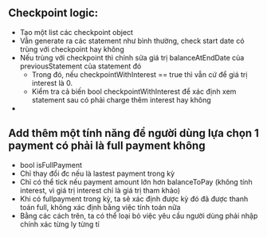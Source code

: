 ## Checkpoint logic:
- Tạo một list các checkpoint object
- Vẫn generate ra các statement như bình thường, check start date có trùng với checkpoint hay không
- Nếu trùng với checkpoint thì chỉnh sửa giá trị balanceAtEndDate của previousStatement của statement đó
  - Trong đó, nếu checkpointWithInterest == true thì vẫn cứ để giá trị interest là 0.
  - Kiểm tra cả biến bool checkpointWithInterest để xác định xem statement sau có phải charge thêm interest hay không 
-   

## Add thêm một tính năng để người dùng lựa chọn 1 payment có phải là full payment không
  - bool isFullPayment
  - Chỉ thay đổi đc nếu là lastest payment trong kỳ
  - Chỉ có thể tick nếu payment amount lớn hơn balanceToPay (không tính interest, vì giá trị interest chỉ là giá trị tham khảo)
  - Khi có fullpayment trong kỳ, ta sẽ xác định được kỳ đó đã được thanh toán full, không xác định bằng việc tính toán nữa
- Bằng các cách trên, ta có thể loại bỏ việc yêu cầu người dùng phải nhập chính xác từng ly từng tí
